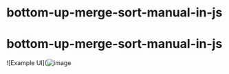 # bottom-up-merge-sort-manual-in-js

# bottom-up-merge-sort-manual-in-js

![Example UI](![image](https://user-images.githubusercontent.com/31252964/161429729-cc75a1e4-25bc-4f2d-9d6b-c197bf8b9d3e.png)
